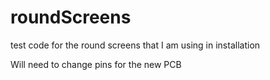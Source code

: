 # roundScreens
test code for the round screens that I am using in installation

Will need to change pins for the new PCB


